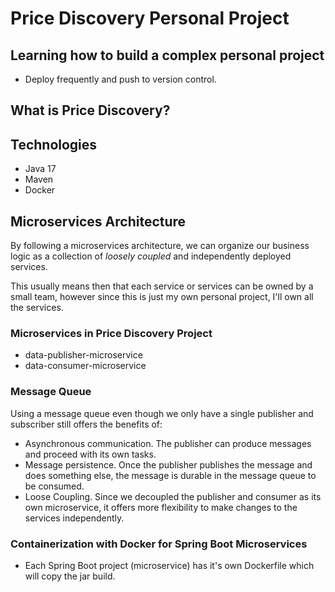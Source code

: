 # Price Discovery Personal Project

## Learning how to build a complex personal project
- Deploy frequently and push to version control.

## What is Price Discovery?

## Technologies
- Java 17
- Maven
- Docker

## Microservices Architecture
By following a microservices architecture, we can organize our business logic as a collection of *loosely coupled* and independently deployed services.

This usually means then that each service or services can be owned by a small team, however since this is just my own personal project, I'll own all the services.

### Microservices in Price Discovery Project
- data-publisher-microservice
- data-consumer-microservice

### Message Queue
Using a message queue even though we only have a single publisher and subscriber still offers the benefits of:
- Asynchronous communication. The publisher can produce messages and proceed with its own tasks.
- Message persistence. Once the publisher publishes the message and does something else, the message is durable in the message queue to be consumed.
- Loose Coupling. Since we decoupled the publisher and consumer as its own microservice, it offers more flexibility to make changes to the services independently.

### Containerization with Docker for Spring Boot Microservices
- Each Spring Boot project (microservice) has it's own Dockerfile which will copy the jar build.
